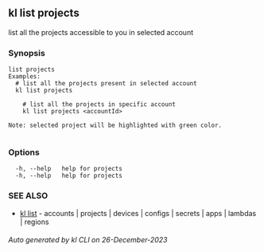 ## kl list projects

list all the projects accessible to you in selected account

### Synopsis

```
list projects
Examples:
  # list all the projects present in selected account
  kl list projects

	# list all the projects in specific account 
	kl list projects <accountId>

Note: selected project will be highlighted with green color.
  
```

### Options

```
  -h, --help   help for projects
  -h, --help   help for projects
```

### SEE ALSO

* [kl list](kl_list.md)  - accounts | projects | devices | configs | secrets | apps | lambdas | regions

###### Auto generated by kl CLI on 26-December-2023
